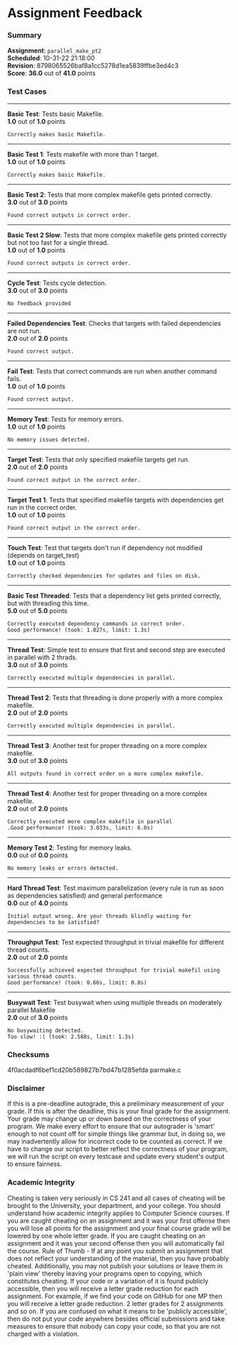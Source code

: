# Assignment Feedback

### Summary

**Assignment**: `parallel_make_pt2`  
**Scheduled**: 10-31-22 21:18:00  
**Revision**: 8798065526baf8a1cc5278d1ea5839ffbe3ed4c3  
**Score**: **36.0** out of **41.0** points

### Test Cases
---

**Basic Test**: Tests basic Makefile.  
**1.0** out of **1.0** points
```
Correctly makes basic Makefile.
```
---

**Basic Test 1**: Tests makefile with more than 1 target.  
**1.0** out of **1.0** points
```
Correctly makes basic Makefile.
```
---

**Basic Test 2**: Tests that more complex makefile gets printed correctly.  
**3.0** out of **3.0** points
```
Found correct outputs in correct order.
```
---

**Basic Test 2 Slow**: Tests that more complex makefile gets printed correctly but not too fast for a single thread.  
**1.0** out of **1.0** points
```
Found correct outputs in correct order.
```
---

**Cycle Test**: Tests cycle detection.  
**3.0** out of **3.0** points
```
No feedback provided
```
---

**Failed Dependencies Test**: Checks that targets with failed dependencies are not run.  
**2.0** out of **2.0** points
```
Found correct output.
```
---

**Fail Test**: Tests that correct commands are run when another command fails.  
**1.0** out of **1.0** points
```
Found correct output.
```
---

**Memory Test**: Tests for memory errors.  
**1.0** out of **1.0** points
```
No memory issues detected.
```
---

**Target Test**: Tests that only specified makefile targets get run.  
**2.0** out of **2.0** points
```
Found correct output in the correct order.
```
---

**Target Test 1**: Tests that specified makefile targets with dependencies get run in the correct order.  
**1.0** out of **1.0** points
```
Found correct output in the correct order.
```
---

**Touch Test**: Test that targets don't run if dependency not modified (depends on target_test)  
**1.0** out of **1.0** points
```
Correctly checked dependencies for updates and files on disk.
```
---

**Basic Test Threaded**: Tests that a dependency list gets printed correctly, but with threading this time.  
**5.0** out of **5.0** points
```
Correctly executed dependency commands in correct order.
Good performance! (took: 1.027s, limit: 1.3s)
```
---

**Thread Test**: Simple test to ensure that first and second step are executed in parallel with 2 thrads.  
**3.0** out of **3.0** points
```
Correctly executed multiple dependencies in parallel.
```
---

**Thread Test 2**: Tests that threading is done properly with a more complex makefile.  
**2.0** out of **2.0** points
```
Correctly executed multiple dependencies in parallel.
```
---

**Thread Test 3**: Another test for proper threading on a more complex makefile.  
**3.0** out of **3.0** points
```
All outputs found in correct order on a more complex makefile.
```
---

**Thread Test 4**: Another test for proper threading on a more complex makefile.  
**2.0** out of **2.0** points
```
Correctly executed more complex makefile in parallel
.Good performance! (took: 3.033s, limit: 6.0s)
```
---

**Memory Test 2**: Testing for memory leaks.  
**0.0** out of **0.0** points
```
No memory leaks or errors detected.
```
---

**Hard Thread Test**: Test maximum parallelization (every rule is run as soon as dependencies satisfied) and general performance  
**0.0** out of **4.0** points
```
Initial output wrong. Are your threads blindly waiting for dependencies to be satisfied?
```
---

**Throughput Test**: Test expected throughput in trivial makefile for different thread counts.  
**2.0** out of **2.0** points
```
Successfully achieved expected throughput for trivial makefil using various thread counts.
Good performance! (took: 0.66s, limit: 0.8s)
```
---

**Busywait Test**: Test busywait when using multiple threads on moderately parallel Makefile  
**2.0** out of **3.0** points
```
No busywaiting detected.
Too slow! :( (took: 2.588s, limit: 1.3s)
```
### Checksums

4f0acdadf6bef1cd20b589827b7bd47b1285efda parmake.c


### Disclaimer
If this is a pre-deadline autograde, this a preliminary measurement of your grade.
If this is after the deadline, this is your final grade for the assignment.
Your grade may change up or down based on the correctness of your program.
We make every effort to ensure that our autograder is 'smart' enough to not count off
for simple things like grammar but, in doing so, we may inadvertently allow for
incorrect code to be counted as correct.
If we have to change our script to better reflect the correctness of your program,
we will run the script on every testcase and update every student's output to ensure fairness.



### Academic Integrity
Cheating is taken very seriously in CS 241 and all cases of cheating will be brought to the University, your department, and your college.
You should understand how academic integrity applies to Computer Science courses.
If you are caught cheating on an assignment and it was your first offense then you will lose all points for the assignment and your final course
grade will be lowered by one whole letter grade. If you are caught cheating on an assignment and it was your second offense then you will automatically fail the course.
Rule of Thumb - If at any point you submit an assignment that does not reflect your understanding of the material, then you have probably cheated.
Additionally, you may not publish your solutions or leave them in 'plain view' thereby leaving your programs open to copying, which constitutes cheating.
If your code or a variation of it is found publicly accessible, then you will receive a letter grade reduction for each assignment.
For example, if we find your code on GitHub for one MP then you will receive a letter grade reduction. 2 letter grades for 2 assignments and so on.
If you are confused on what it means to be 'publicly accessible', then do not put your code anywhere besides official submissions and take measures
to ensure that nobody can copy your code, so that you are not charged with a violation.


